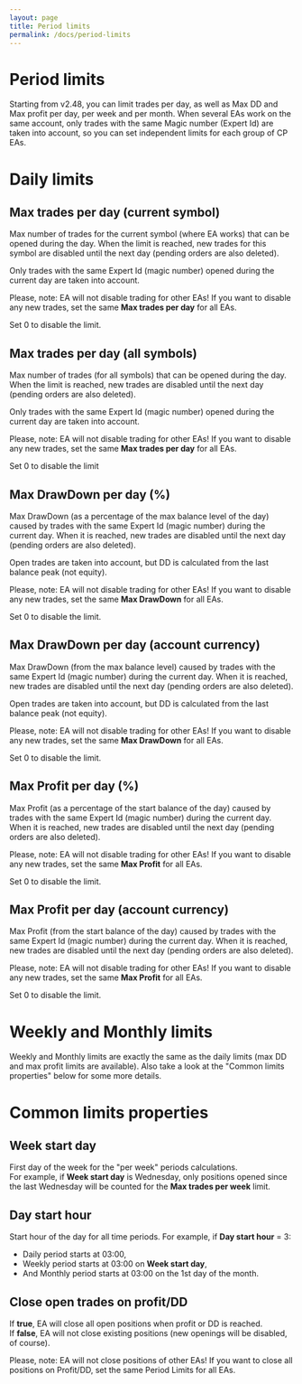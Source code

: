 ```yaml
---
layout: page
title: Period limits
permalink: /docs/period-limits
---
```


# Period limits

Starting from v2.48, you can limit trades per day, as well as Max DD and Max profit per day, per week and per month. When several EAs work on the same account, only trades with the same Magic number (Expert Id) are taken into account, so you can set independent limits for each group of CP EAs.

# Daily limits

## Max trades per day (current symbol)

Max number of trades for the current symbol (where EA works) that can be opened during the day. When the limit is reached, new trades for this symbol are disabled until the next day (pending orders are also deleted).

Only trades with the same Expert Id (magic number) opened during the current day are taken into account.

Please, note: EA will not disable trading for other EAs! If you want to disable any new trades, set the same **Max trades per day** for all EAs.

Set 0 to disable the limit.


## Max trades per day (all symbols)

Max number of trades (for all symbols) that can be opened during the day. When the limit is reached, new trades are disabled until the next day (pending orders are also deleted).

Only trades with the same Expert Id (magic number) opened during the current day are taken into account.

Please, note: EA will not disable trading for other EAs! If you want to disable any new trades, set the same **Max trades per day** for all EAs.

Set 0 to disable the limit


## Max DrawDown per day (%)

Max DrawDown (as a percentage of the max balance level of the day) caused by trades with the same Expert Id (magic number) during the current day. When it is reached, new trades are disabled until the next day (pending orders are also deleted).

Open trades are taken into account, but DD is calculated from the last balance peak (not equity).

Please, note: EA will not disable trading for other EAs! If you want to disable any new trades, set the same **Max DrawDown** for all EAs.

Set 0 to disable the limit.


## Max DrawDown per day (account currency)

Max DrawDown (from the max balance level) caused by trades with the same Expert Id (magic number) during the current day. When it is reached, new trades are disabled until the next day (pending orders are also deleted).

Open trades are taken into account, but DD is calculated from the last balance peak (not equity).

Please, note: EA will not disable trading for other EAs! If you want to disable any new trades, set the same **Max DrawDown** for all EAs.

Set 0 to disable the limit.


## Max Profit per day (%)

Max Profit (as a percentage of the start balance of the day) caused by trades with the same Expert Id (magic number) during the current day. When it is reached, new trades are disabled until the next day (pending orders are also deleted).

Please, note: EA will not disable trading for other EAs! If you want to disable any new trades, set the same **Max Profit** for all EAs.

Set 0 to disable the limit.


## Max Profit per day (account currency)

Max Profit (from the start balance of the day) caused by trades with the same Expert Id (magic number) during the current day. When it is reached, new trades are disabled until the next day (pending orders are also deleted).

Please, note: EA will not disable trading for other EAs! If you want to disable any new trades, set the same **Max Profit** for all EAs.

Set 0 to disable the limit.


# Weekly and Monthly limits

Weekly and Monthly limits are exactly the same as the daily limits (max DD and max profit limits are available). Also take a look at the "Common limits properties" below for some more details.

# Common limits properties

## Week start day

First day of the week for the "per week" periods calculations.<br/>For example, if **Week start day** is Wednesday, only positions opened since the last Wednesday will be counted for the **Max trades per week** limit.


## Day start hour

Start hour of the day for all time periods.
For example, if **Day start hour** = 3:<br/>
* Daily period starts at 03:00,<br/>
* Weekly period starts at 03:00 on **Week start day**,<br/>
* And Monthly period starts at 03:00 on the 1st day of the month.


## Close open trades on profit/DD

If **true**, EA will close all open positions when profit or DD is reached.<br/>
If **false**, EA will not close existing positions (new openings will be disabled, of course).

Please, note: EA will not close positions of other EAs! If you want to close all positions on Profit/DD, set the same Period Limits for all EAs.

